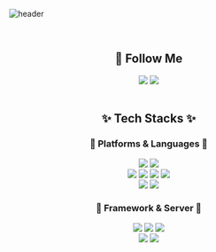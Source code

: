 ![header](https://capsule-render.vercel.app/api?type=cylinder&height=150&section=header&text=Doodam%20Github%20!&fontColor=6A5ACD&fontSize=70&animation=fadeIn&fontAlignY=55&color=C1AEEE)

<br>

<div align=center><h2>🐥 Follow Me </h2></div>
<div align=center>
<a href="https://ddodam.tistory.com"><img src="https://img.shields.io/badge/Tistory-000000?style=flat-square&logo=Tistory&logoColor=white&link=https://ddodam.tistory.com"/></a>
<a href="mailto:dlwodms312@gmail.com"><img src="https://img.shields.io/badge/Gmail-d14836?style=flat-square&logo=Gmail&logoColor=white&link=dlwodms312@gmail.com"/></a>
</div>

<br>

<div align=center><h2>✨ Tech Stacks ✨</h2></div>
<div align=center> 

<h3>🫧 Platforms & Languages 🫧</h3>
<img src="https://img.shields.io/badge/java-007396?style=flat&logo=CoffeeScript&logoColor=white">
<img src="https://img.shields.io/badge/Python-3776AB?style=flat&logo=Python&logoColor=white"/>

<br>

<img src="https://img.shields.io/badge/HTML5-E34F26?style=flat&logo=HTML5&logoColor=white"/>
<img src="https://img.shields.io/badge/CSS3-1572B6?style=flat&logo=CSS3&logoColor=white"/>
<img src="https://img.shields.io/badge/JavaScript-F7DF1E?style=flat&logo=JavaScript&logoColor=white"/>
<img src="https://img.shields.io/badge/jQuery-0769AD?style=flat&logo=jQuery&logoColor=white"/>

<br>

<img src="https://img.shields.io/badge/Bootstrap-7952B3?style=flat&logo=Bootstrap&logoColor=white"/>
<img src="https://img.shields.io/badge/Oracle-F80000?style=flat&logo=Oracle&logoColor=white"/>

<br>

<h3>🫧 Framework & Server 🫧</h3>
<img src="https://img.shields.io/badge/Eclipse IDE-2C2255?style=flat&logo=Eclipse IDE&logoColor=white">
<img src="https://img.shields.io/badge/Spring-6DB33F?style=flat&logo=Spring&logoColor=white">
<img src="https://img.shields.io/badge/Spring Boot-6DB33F?style=flat&logo=SpringBoot&logoColor=white">

<br>

<img src="https://img.shields.io/badge/Google Colab-F9AB00?style=flat&logo=GoogleColab&logoColor=white">
<img src="https://img.shields.io/badge/Apache Tomcat-F8DC75?style=flat&logo=ApacheTomcat&logoColor=white">




</div>
